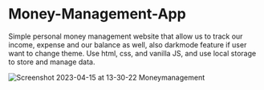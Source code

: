 # Money-Management-App
Simple personal money management website that allow us to track our income, expense and our balance as well, also darkmode feature if user want to change theme.
Use html, css, and vanilla JS, and use local storage to store and manage data.

![Screenshot 2023-04-15 at 13-30-22 Moneymanagement](https://user-images.githubusercontent.com/102292312/236709127-5148a7d2-e7e9-44e3-8267-b357c3757417.png)
